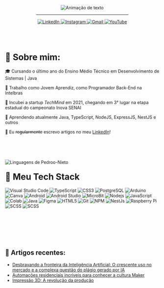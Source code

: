 <div align="center">
  <img alt="Animação de texto" src="https://readme-typing-svg.demolab.com/?lines=Olá,%20sou%20Pedro%20Nieto%20👋;Back-End%20Dev%20💾;Front-End%20Dev%20✨;Mobile%20Dev%20|%20Java%20📱;UX/UI%20Designer%20👤;Técnico%20em%20DS;Entusiasta%20por%20estudos%20e%20tecnologia&font=Noto%20Sans&center=true&width=600&height=45&color=DDDDDD&vCenter=true&pause=1000&size=30">
  <hr width="60%">
  <a href="https://www.linkedin.com/in/pedroo-nietoo/">
    <img alt="LinkedIn" src="https://img.shields.io/badge/LinkedIn-0D1117?style=for-the-badge&logo=linkedin&logoColor=0077B5"/>
  </a>
  <a href="https://www.instagram.com/pedroo_nietoo/">
    <img alt="Instagram" src="https://img.shields.io/badge/Instagram-0D1117?style=for-the-badge&logo=instagram&logoColor=E4405F"/>
  </a>
  <a href="mailto:pedronieto.2005@gmail.com">
    <img alt="Gmail" src="https://img.shields.io/badge/Gmail-0D1117?style=for-the-badge&logo=gmail&logoColor=D14836"/>
  </a>
  <a href="https://www.youtube.com/@Pedroo-Nietoo">
    <img alt="YouTube" src="https://img.shields.io/badge/YouTube-0D1117?style=for-the-badge&logo=youtube&logoColor=FF0000"/>
  </a>
</div>

<br>
<br>
<br>

<h1>🌌 Sobre mim:</h1> 
<p>🎓 Cursando o último ano do Ensino Médio Técnico em Desenvolvimento de Sistemas | Java</p>
<p>💼 Trabalho como Jovem Aprendiz, como Programador Back-End na Intelbras</p>
<p>🥉 Incubei a startup <i>TechMind</i> em 2021, chegando em 3° lugar na etapa estadual do campeonato Inova SENAI</p>
<p>🧠 Aprendendo atualmente Java, TypeScript, NodeJS, ExpressJS, NestJS e outros</p>
<p>📝 Eu <del>regularmente</del> escrevo artigos no meu <a href="https://www.linkedin.com/in/pedroo-nietoo/">LinkedIn</a>!</p>

<br>
<br>
<br>
<br>

<img src="https://github-readme-stats.vercel.app/api/top-langs/?username=Pedroo-Nietoo&theme=github_dark&langs_count=10&custom_title=Minhas%20Linguagens&title_color=FFFFFF&text__color=FFFFFF&layout=compact&hide=jupyter%20notebook,portugol&exclude_repo=Portfolio-DS&card_width=290" alt="Linguagens de Pedroo-Nieto" align="left" />

<div>
<h1>🧠 Meu Tech Stack</h1>
  <img alt="Visual Studio Code" src="https://img.shields.io/badge/-Visual%20Studio%20Code-0078D4?style=flat-square&logo=visual%20studio%20code&logoColor=white" />
  <img alt="TypeScript" src="https://img.shields.io/badge/-TypeScript-007ACC?style=flat-square&logo=typescript&logoColor=white" />
  <img alt="CSS3" src="https://img.shields.io/badge/-CSS3-1572B6?style=flat-square&logo=css3&logoColor=white" />
  <img alt="PostgreSQL" src="https://img.shields.io/badge/-PostgreSQL-316192?style=flat-square&logo=postgresql&logoColor=white" />
  <img alt="Arduino" src="https://img.shields.io/badge/-Arduino-00979D?style=flat-square&logo=arduino&logoColor=white" />
  <img alt="Canva" src="https://img.shields.io/badge/-Canva-%2300C4CC?style=flat-square&logo=canva&logoColor=white" />
  <img alt="Android" src="https://img.shields.io/badge/-Android-3DDC84?style=flat-square&logo=android&logoColor=white" />
  <img alt="Android Studio" src="https://img.shields.io/badge/-Android%20Studio-3DDC84?style=flat-square&logo=android%20studio&logoColor=white" />
  <img alt="MicroBit" src="https://img.shields.io/badge/-MicroBit-07DA63?style=flat-square&logo=microbit&logoColor=white" />
  <img alt="Nodejs" src="https://img.shields.io/badge/-NodeJs-43853d?style=flat-square&logo=Node.js&logoColor=white" />
  <img alt="JavaScript" src="https://img.shields.io/badge/-JavaScript-F0DB4F?style=flat-square&logo=javascript&logoColor=white" />
  <img alt="Colab" src="https://img.shields.io/badge/-Google%20Colab-F9AB00?style=flat-square&logo=google%20colab&logoColor=white" />
  <img alt="Java" src="https://img.shields.io/badge/-Java-ED8B00?style=flat-square&logo=openjdk&logoColor=white" />
  <img alt="Figma" src="https://img.shields.io/badge/-Figma-%23F24E1E?style=flat-square&logo=figma&logoColor=white" />
  <img alt="HTML5" src="https://img.shields.io/badge/-HTML5-E34F26?style=flat-square&logo=html5&logoColor=white" />
  <img alt="Git" src="https://img.shields.io/badge/-Git-F05032?style=flat-square&logo=git&logoColor=white" />
  <img alt="NPM" src="https://img.shields.io/badge/-NPM-CB3837?style=flat-square&logo=npm&logoColor=white" />
  <img alt="NestJs" src="https://img.shields.io/badge/-NestJs-ea2845?style=flat-square&logo=nestjs&logoColor=white" />
  <img alt="Raspberry Pi" src="https://img.shields.io/badge/-Raspberry%20Pi-C51A4A?style=flat-square&logo=raspberry%20pi&logoColor=white" />
  <img alt="SCSS" src="https://img.shields.io/badge/-SCSS-hotpink?style=flat-square&logo=sass&logoColor=white" />
  <img alt="SCSS" src="https://img.shields.io/badge/-ExpressJs-303030?style=flat-square&logo=express&logoColor=white" />
</div>

<br>
<br>
<br>
<br>
<br>
<br>

<h2>📰 Artigos recentes:</h2> 
<ul>
  <a href="https://www.linkedin.com/pulse/desbravando-fronteira-da-intelig%25C3%25AAncia-artificial-o-e-pedro/?trackingId=58x1wbTbQ1WA5mDSvy4vXA%3D%3D"><li>Desbravando a fronteira da Inteligência Artificial: O crescente uso no mercado e a complexa questão do plágio gerado por IA</li></a>
  <a href="https://www.linkedin.com/pulse/automa%25C3%25A7%25C3%25B5es-residenciais-incr%25C3%25ADveis-para-conhecer-maker-pedro/?trackingId=BY5wCl%2FMQaeSuQrTzpJffw%3D%3D"><li>Automações residenciais incríveis para conhecer a cultura Maker</li></a>
  <a href="https://www.linkedin.com/pulse/impress%C3%A3o-3d-revolu%C3%A7%C3%A3o-da-produ%C3%A7%C3%A3o-pedro-henrique-nieto-da-silva/"><li>Impressão 3D: A revolução da produção</li></a>
</ul>
